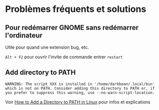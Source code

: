 # Problèmes fréquents et solutions

## Pour redémarrer GNOME sans redémarrer l'ordinateur
Utile pour quand une extension bug, etc.

`Alt + F2` pour ouvrir l'invite de commande
entrer `restart`

## Add directory to PATH
`WARNING: The script XXX is installed in '/home/darkbean/.local/bin' which is not on PATH.
Consider adding this directory to PATH or, if you prefer to suppress this warning, use --no-warn-script-location.`

Voir [How to Add a Directory to PATH in Linux](https://linuxize.com/post/how-to-add-directory-to-path-in-linux/) pour infos et explications
